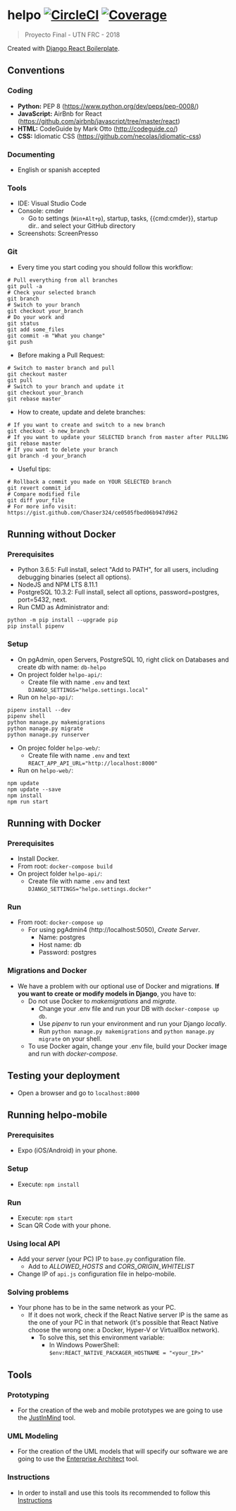 # helpo [![CircleCI](https://circleci.com/gh/Jumpi96/helpo.png?circle-token=:circle-token)](https://circleci.com/gh/Jumpi96/helpo.png?circle-token=:circle-token) [![Coverage](https://codecov.io/gh/jumpi96/helpo/branch/master/graph/badge.svg)](https://codecov.io/gh/jumpi96/helpo/branch/master/graph/badge.svg)

> Proyecto Final - UTN FRC - 2018

Created with [Django React Boilerplate](https://github.com/vintasoftware/django-react-boilerplate).

## Conventions
### Coding
- **Python:** PEP 8 (https://www.python.org/dev/peps/pep-0008/)
- **JavaScript:** AirBnb for React (https://github.com/airbnb/javascript/tree/master/react)
- **HTML:** CodeGuide by Mark Otto (http://codeguide.co/)
- **CSS:** Idiomatic CSS (https://github.com/necolas/idiomatic-css)
### Documenting
- English or spanish accepted
### Tools
- IDE: Visual Studio Code
- Console: cmder 
  - Go to settings (`Win+Alt+p`), startup, tasks, {{cmd:cmder}}, startup dir.. and select your GitHub directory
- Screenshots: ScreenPresso
### Git
- Every time you start coding you should follow this workflow:
```
# Pull everything from all branches
git pull -a
# Check your selected branch
git branch
# Switch to your branch
git checkout your_branch
# Do your work and
git status
git add some_files
git commit -m "What you change"
git push
```
- Before making a Pull Request:
```
# Switch to master branch and pull
git checkout master
git pull
# Switch to your branch and update it
git checkout your_branch
git rebase master
```
- How to create, update and delete branches:
```
# If you want to create and switch to a new branch 
git checkout -b new_branch
# If you want to update your SELECTED branch from master after PULLING 
git rebase master
# If you want to delete your branch
git branch -d your_branch
```
- Useful tips:
```
# Rollback a commit you made on YOUR SELECTED branch
git revert commit_id
# Compare modified file
git diff your_file
# For more info visit:
https://gist.github.com/Chaser324/ce0505fbed06b947d962
```

## Running without Docker
### Prerequisites
- Python 3.6.5: Full install, select "Add to PATH", for all users, including debugging binaries (select all options).
- NodeJS and NPM LTS 8.11.1
- PostgreSQL 10.3.2: Full install, select all options, password=postgres, port=5432, next.
- Run CMD as Administrator and:
```
python -m pip install --upgrade pip
pip install pipenv
```
### Setup
- On pgAdmin, open Servers, PostgreSQL 10, right click on Databases and create db with name: `db-helpo`
- On project folder `helpo-api/`:
  - Create file with name `.env` and text `DJANGO_SETTINGS="helpo.settings.local"`
- Run on `helpo-api/`: 
```
pipenv install --dev
pipenv shell
python manage.py makemigrations
python manage.py migrate
python manage.py runserver
```
- On projec folder `helpo-web/`:
  - Create file with name `.env` and text `REACT_APP_API_URL="http://localhost:8000"`
- Run on `helpo-web/`: 
```
npm update
npm update --save
npm install
npm run start
```
## Running with Docker
### Prerequisites
- Install Docker.
- From root: `docker-compose build`
- On project folder `helpo-api/`:
  - Create file with name `.env` and text `DJANGO_SETTINGS="helpo.settings.docker"`
### Run
- From root: `docker-compose up`
  - For using pgAdmin4 (http://localhost:5050), *Create Server*.
    - Name: postgres
    - Host name: db
    - Password: postgres
### Migrations and Docker
- We have a problem with our optional use of Docker and migrations. **If you want to create or modify models in Django**, you have to:
  - Do not use Docker to *makemigrations* and *migrate*.
    - Change your .env file and run your DB with `docker-compose up db`.
    - Use *pipenv* to run your environment and run your Django *locally*.
    - Run `python manage.py makemigrations` and `python manage.py migrate` on your shell. 
  - To use Docker again, change your .env file, build your Docker image and run with *docker-compose*.
## Testing your deployment
- Open a browser and go to `localhost:8000`

## Running helpo-mobile
### Prerequisites
- Expo (iOS/Android) in your phone.
### Setup
- Execute: `npm install`
### Run
- Execute: `npm start`
- Scan QR Code with your phone.
### Using local API
- Add your *server* (your PC) IP to `base.py` configuration file.
  - Add to *ALLOWED_HOSTS* and *CORS_ORIGIN_WHITELIST*
- Change IP of `api.js` configuration file in helpo-mobile.
### Solving problems
- Your phone has to be in the same network as your PC. 
  - If it does not work, check if the React Native server IP is the same as the one of your PC in that network (it's possible that React Native choose the wrong one: a Docker, Hyper-V or VirtualBox network).
    - To solve this, set this environment variable:
      - In Windows PowerShell: `$env:REACT_NATIVE_PACKAGER_HOSTNAME = "<your_IP>"`

## Tools
### Prototyping
- For the creation of the web and mobile prototypes we are going to use the [JustInMind](https://www.justinmind.com/) tool.

### UML Modeling
- For the creation of the UML models that will specify  our software we are going to use the  [Enterprise Architect](http://www.sparxsystems.com/products/ea/) tool.

### Instructions
- In order to install and use this tools its recommended to follow this  [Instructions]()
